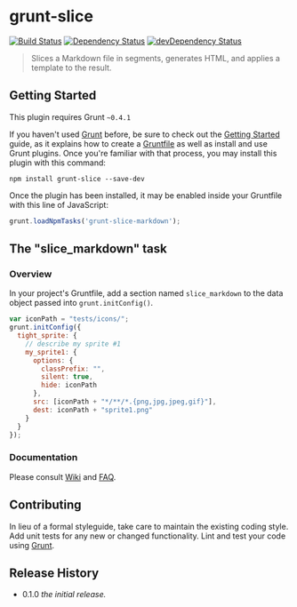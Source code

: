# grunt-slice

[![Build Status](https://secure.travis-ci.org/uhop/grunt-slice-markdown.png?branch=master)](http://travis-ci.org/uhop/grunt-slice-markdown) [![Dependency Status](https://david-dm.org/uhop/grunt-slice-markdown.png)](https://david-dm.org/uhop/grunt-slice-markdown) [![devDependency Status](https://david-dm.org/uhop/grunt-slice-markdown/dev-status.png)](https://david-dm.org/uhop/grunt-slice-markdown#info=devDependencies)

> Slices a Markdown file in segments, generates HTML, and applies a template to the result.

## Getting Started

This plugin requires Grunt `~0.4.1`

If you haven't used [Grunt](http://gruntjs.com/) before, be sure to check out the [Getting Started](http://gruntjs.com/getting-started) guide, as it explains how to create a [Gruntfile](http://gruntjs.com/sample-gruntfile) as well as install and use Grunt plugins. Once you're familiar with that process, you may install this plugin with this command:

```shell
npm install grunt-slice --save-dev
```

Once the plugin has been installed, it may be enabled inside your Gruntfile with this line of JavaScript:

```js
grunt.loadNpmTasks('grunt-slice-markdown');
```

## The "slice_markdown" task

### Overview

In your project's Gruntfile, add a section named `slice_markdown` to the data object passed into `grunt.initConfig()`.

```js
var iconPath = "tests/icons/";
grunt.initConfig({
  tight_sprite: {
    // describe my sprite #1
    my_sprite1: {
      options: {
        classPrefix: "",
        silent: true,
        hide: iconPath
      },
      src: [iconPath + "*/**/*.{png,jpg,jpeg,gif}"],
      dest: iconPath + "sprite1.png"
    }
  }
});
```

### Documentation

Please consult [Wiki](https://github.com/uhop/grunt-slice-markdown/wiki) and
[FAQ](https://github.com/uhop/grunt-slice/wiki/FAQ).

## Contributing
In lieu of a formal styleguide, take care to maintain the existing coding style. Add unit tests for any new or changed functionality. Lint and test your code using [Grunt](http://gruntjs.com/).

## Release History

- 0.1.0 *the initial release.*
